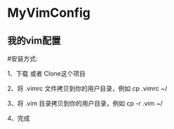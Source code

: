 # MyVimConfig
我的vim配置
---
#安装方式:

1、下载 或者 Clone这个项目

2、将 .vimrc 文件拷贝到你的用户目录，例如 cp .vimrc ~/

3、将 .vim 目录拷贝到你的用户目录，例如 cp -r .vim ~/

4、完成 
